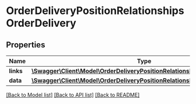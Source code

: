 # OrderDeliveryPositionRelationshipsOrderDelivery

## Properties
Name | Type | Description | Notes
------------ | ------------- | ------------- | -------------
**links** | [**\Swagger\Client\Model\OrderDeliveryPositionRelationshipsOrderDeliveryLinks**](OrderDeliveryPositionRelationshipsOrderDeliveryLinks.md) |  | [optional] 
**data** | [**\Swagger\Client\Model\OrderDeliveryPositionRelationshipsOrderDeliveryData**](OrderDeliveryPositionRelationshipsOrderDeliveryData.md) |  | [optional] 

[[Back to Model list]](../../README.md#documentation-for-models) [[Back to API list]](../../README.md#documentation-for-api-endpoints) [[Back to README]](../../README.md)

